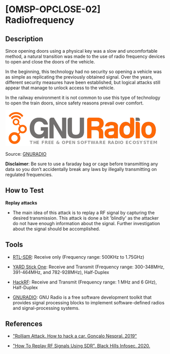 # [OMSP-OPCLOSE-02] Radiofrequency
## Description
Since opening doors using a physical key was a slow and uncomfortable method, a natural transition was made to the use of radio frequency devices to open and close the doors of the vehicle.

In the beginning, this technology had no security so opening a vehicle was as simple as replicating the previously obtained signal. Over the years, different security measures have been established, but logical attacks still appear that manage to unlock access to the vehicle.

In the railway environment it is not common to use this type of technology to open the train doors, since safety reasons prevail over comfort.

![OMSP](/images/gnuradio.png)

Source: [GNURADIO](https://www.gnuradio.org/)

**Disclaimer**: Be sure to use a faraday bag or cage before transmitting any data so you don’t accidentally break any laws by illegally transmitting on regulated frequencies.

## How to Test
**Replay attacks**
* The main idea of this attack is to replay a RF signal by capturing the desired transmission. This attack is done a bit 'blindly' as the attacker do not have enough information about the signal. Further investigation about the signal should be accomplished.

## Tools
* [RTL-SDR](https://www.rtl-sdr.com/buy-rtl-sdr-dvb-t-dongles/): Receive only (Frequency range: 500KHz to 1.75GHz)

* [YARD Stick One](https://greatscottgadgets.com/yardstickone/): Receive and Transmit (Frequency range: 300-348MHz, 391-464MHz, and 782-928MHz), Half-Duplex

* [HackRF](https://greatscottgadgets.com/hackrf/): Receive and Transmit (Frequency range: 1 MHz and 6 GHz), Half-Duplex

* [GNURADIO](https://www.gnuradio.org/): GNU Radio is a free software development toolkit that provides signal processing blocks to implement software-defined radios and signal-processing systems.

## References
* ["Rolljam Attack. How to hack a car. Gonçalo Nespral. 2019"](https://hackaday.io/project/164566-how-to-hack-a-car/details)

* ["How To Replay RF Signals Using SDR". Black Hills Infosec. 2020.](https://www.blackhillsinfosec.com/how-to-replay-rf-signals-using-sdr/)
